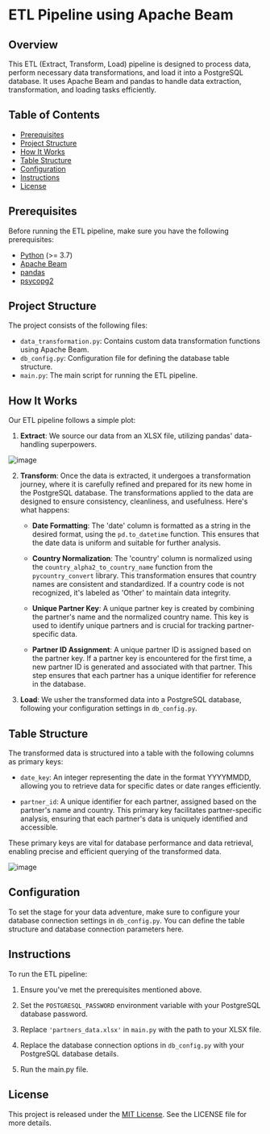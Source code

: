 # ETL Pipeline using Apache Beam

## Overview

This ETL (Extract, Transform, Load) pipeline is designed to process data, perform necessary data transformations, and load it into a PostgreSQL database. It uses Apache Beam and pandas to handle data extraction, transformation, and loading tasks efficiently.

## Table of Contents

- [Prerequisites](#prerequisites)
- [Project Structure](#project-structure)
- [How It Works](#how-it-works)
- [Table Structure](#table-structure)
- [Configuration](#configuration)
- [Instructions](#instructions)
- [License](#license)

## Prerequisites

Before running the ETL pipeline, make sure you have the following prerequisites:

- [Python](https://www.python.org/downloads/) (>= 3.7)
- [Apache Beam](https://beam.apache.org/get-started/quickstart-py/)
- [pandas](https://pandas.pydata.org/pandas-docs/stable/getting_started/install.html)
- [psycopg2](https://pypi.org/project/psycopg2/)

## Project Structure

The project consists of the following files:

- `data_transformation.py`: Contains custom data transformation functions using Apache Beam.
- `db_config.py`: Configuration file for defining the database table structure.
- `main.py`: The main script for running the ETL pipeline.

## How It Works

Our ETL pipeline follows a simple plot:

1. **Extract**: We source our data from an XLSX file, utilizing pandas' data-handling superpowers.

![image](https://github.com/asvilen/apache-beam-pipeline/assets/47661156/47a463ab-f230-46d6-8e2c-5acc3620ebee)

2. **Transform**: Once the data is extracted, it undergoes a transformation journey, where it is carefully refined and prepared for its new home in the PostgreSQL database. The transformations applied to the data are designed to ensure consistency, cleanliness, and usefulness. Here's what happens:

   - **Date Formatting**: The 'date' column is formatted as a string in the desired format, using the `pd.to_datetime` function. This ensures that the date data is uniform and suitable for further analysis.

   - **Country Normalization**: The 'country' column is normalized using the `country_alpha2_to_country_name` function from the `pycountry_convert` library. This transformation ensures that country names are consistent and standardized. If a country code is not recognized, it's labeled as 'Other' to maintain data integrity.

   - **Unique Partner Key**: A unique partner key is created by combining the partner's name and the normalized country name. This key is used to identify unique partners and is crucial for tracking partner-specific data.

   - **Partner ID Assignment**: A unique partner ID is assigned based on the partner key. If a partner key is encountered for the first time, a new partner ID is generated and associated with that partner. This step ensures that each partner has a unique identifier for reference in the database.

3. **Load**: We usher the transformed data into a PostgreSQL database, following your configuration settings in `db_config.py`.

## Table Structure

   The transformed data is structured into a table with the following columns as primary keys:

   - `date_key`: An integer representing the date in the format YYYYMMDD, allowing you to retrieve data for specific dates or date ranges efficiently.

   - `partner_id`: A unique identifier for each partner, assigned based on the partner's name and country. This primary key facilitates partner-specific analysis, ensuring that each partner's data is uniquely identified and accessible.

These primary keys are vital for database performance and data retrieval, enabling precise and efficient querying of the transformed data.

![image](https://github.com/asvilen/apache-beam-pipeline/assets/47661156/abd8ddde-f789-4098-ad9d-26e27d939a31)



## Configuration

To set the stage for your data adventure, make sure to configure your database connection settings in `db_config.py`. You can define the table structure and database connection parameters here.

## Instructions

To run the ETL pipeline:

1. Ensure you've met the prerequisites mentioned above.

2. Set the `POSTGRESQL_PASSWORD` environment variable with your PostgreSQL database password.

3. Replace `'partners_data.xlsx'` in `main.py` with the path to your XLSX file.

4. Replace the database connection options in `db_config.py` with your PostgreSQL database details.

5. Run the main.py file.

## License

This project is released under the [MIT License](LICENSE). See the LICENSE file for more details.
